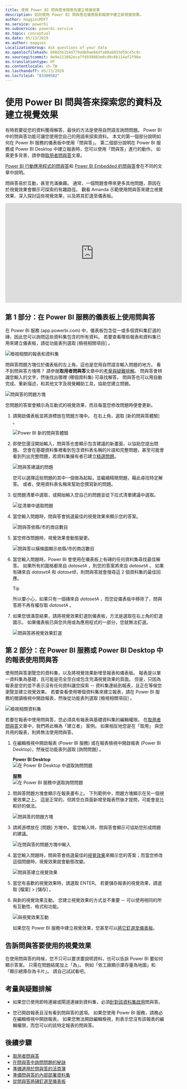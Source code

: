 ```yaml
---
title: 使用 Power BI 問與答來探索及建立視覺效果
description: 如何使用 Power BI 問與答在儀表板和報表中建立新視覺效果。
author: maggiesMSFT
ms.service: powerbi
ms.subservice: powerbi-service
ms.topic: conceptual
ms.date: 05/13/2019
ms.author: maggies
LocalizationGroup: Ask questions of your data
ms.openlocfilehash: b98d3b154d779a9b9ae04dfa00a6033d59c45c9c
ms.sourcegitcommit: 0e9e211082eca7fd939803e0cd9c6b114af2f90a
ms.translationtype: HT
ms.contentlocale: zh-TW
ms.lasthandoff: 05/13/2020
ms.locfileid: "83309582"
---
```

# <a name="use-power-bi-qa-to-explore-your-data-and-create-visuals"></a>使用 Power BI 問與答來探索您的資料及建立視覺效果

有時若要從您的資料獲得解答，最快的方法是使用自然語言詢問問題。 Power BI 中的問與答功能可讓您使用您自己的用語來探索資料。  本文的第一個部分說明如何在 Power BI 服務的儀表板中使用「問與答」。 第二個部分說明在 Power BI 服務或 Power BI Desktop 中建立報表時，您可以使用「問與答」進行的動作。 如需更多背景，請參閱[取用者問與答](../consumer/end-user-q-and-a.md)文章。 

[Power BI 行動應用程式的問與答](../consumer/mobile/mobile-apps-ios-qna.md)和 [Power BI Embedded 的問與答](../developer/embedded/qanda.md)會在不同的文章中說明。 

問與答易於互動，甚至充滿樂趣。 通常，一個問題會帶來更多其他問題，原因在於視覺效果會顯示可探索的有趣路徑。 觀看 Amanda 示範使用問與答來建立視覺效果、深入探討這些視覺效果，以及將其釘選至儀表板。

<iframe width="560" height="315" src="https://www.youtube.com/embed/qMf7OLJfCz8?list=PL1N57mwBHtN0JFoKSR0n-tBkUJHeMP2cP" frameborder="0" allowfullscreen></iframe>

## <a name="part-1-use-qa-on-a-dashboard-in-the-power-bi-service"></a>第 1 部分：在 Power BI 服務的儀表板上使用問與答

在 Power BI 服務 (app.powerbi.com) 中，儀表板包含從一或多個資料集釘選的磚，因此您可以詢問這些資料集包含的所有資料。 若要查看哪些報表和資料集已用來建立儀表板，請從功能表列選取 [檢視相關項目]  。

![檢視相關的報表和資料集](media/power-bi-tutorial-q-and-a/power-bi-view-related.png)

問與答問題方塊位於儀表板的左上角，這也是您用自然語言輸入問題的地方。 看不到問與答方塊嗎？ 請參閱**取用者問與答**文章中的[考量與疑難排解](../consumer/end-user-q-and-a.md#considerations-and-troubleshooting)。  問與答會辨識您輸入的文字，然後找出哪裡 (哪個資料集) 可尋找解答。 問與答也可以用自動完成、重新描述，和其他文字及視覺輔助工具，協助您建立問題。

![問與答的問題方塊](media/power-bi-tutorial-q-and-a/powerbi-qna.png)

您問題的答案會顯示為互動式的視覺效果，而且每當您修改問題時便會更新。

1. 請開啟儀表板並將游標放在問題方塊中。 在右上角，選取 [新的問與答體驗]  。

    ![Power BI 新的問與答體驗](media/power-bi-tutorial-q-and-a/power-bi-qna-new-experience.png)

1. 即使您還沒開始輸入，問與答也會顯示包含建議的新畫面，以協助您提出問題。 您會在基礎資料集裡看到包含資料表名稱的片語和完整問題，甚至可能會看到列出完整問題，若資料集擁有者已建立[精選問題](service-q-and-a-create-featured-questions.md)。

   ![問與答建議的問題](media/power-bi-tutorial-q-and-a/power-bi-qna-suggested-questions.png)

   您可以選擇這些問題的其中一個做為起點，並繼續精簡問題，藉此尋找特定解答。 或者，使用資料表名稱來幫助您撰寫新的問題。

2. 從問題清單中選取，或開始輸入您自己的問題並從下拉式清單建議中選取。

   ![從清單中選取問題](media/power-bi-tutorial-q-and-a/power-bi-qna-select-a-question-how-many-stores.png)

3. 當您輸入問題時，問與答會挑選最佳的視覺效果來顯示您的答案。

   ![問與答依縣/市的商店數目](media/power-bi-tutorial-q-and-a/power-bi-qna-how-many-stores-by-state.png)

4. 當您修改問題時，視覺效果會動態變更。

   ![問與答以橫條圖顯示依縣/市的商店數目](media/power-bi-tutorial-q-and-a/power-bi-qna-stores-by-state-bar-chart.png)

1. 當您輸入問題時，Power BI 會使用在儀表板上有磚的任何資料集尋找最佳解答。  如果所有的圖格都來自 *datasetA* ，則您的答案將來自 *datasetA* 。  如果有磚來自 *datasetA* 和 *datasetB*，則問與答就會搜尋這 2 個資料集的最佳回應。

   > [!TIP]
   > 所以要小心，如果只有一個磚來自 *datasetA* ，而您從儀表板中移除了，問與答將不再有權存取 *datasetA* 。
   >

5. 如果您很滿意結果，請將視覺效果釘選到儀表板，方法是選取在右上角的釘選圖示。 如果儀表板已與您共用或為應用程式的一部分，您就無法釘選。

   ![問與答將視覺效果釘選](media/power-bi-tutorial-q-and-a/power-bi-qna-pin-visual.png)

## <a name="part-2-use-qa-in-a-report-in-power-bi-service-or-power-bi-desktop"></a>第 2 部分：在 Power BI 服務或 Power BI Desktop 中的報表使用問與答

使用問與答瀏覽您的資料集，以及將視覺效果新增至報表和儀表板。 報表是以單一資料集為基礎，且可能是完全空白或包含充滿視覺效果的頁面。 但是，只因為報表是空的並不表示沒有任何資料讓您探索 -- 資料集連結到報表，且正在等候您瀏覽並建立視覺效果。  若要查看使用哪個資料集來建立報表，請在 Power BI 服務的閱讀檢視中開啟報表，然後從功能表列選取 [檢視相關項目]  。

![檢視相關資料集](media/power-bi-tutorial-q-and-a/power-bi-view-related.png)

若要在報表中使用問與答，您必須具有報表與基礎資料集的編輯權限。 在[取用者問與答](../consumer/end-user-q-and-a.md)文章中，我們將此稱為「建立者」  案例。 如果相反地您是在「取用」  與您共用的報表，則將無法使用問與答。

1. 在編輯檢視中開啟報表 (Power BI 服務) 或在報表檢視中開啟報表 (Power BI Desktop)，然後從功能表列選取 [詢問問題]  。

    **Power BI Desktop**    
    ![在 Power BI Desktop 中選取詢問問題](media/power-bi-tutorial-q-and-a/power-bi-desktop-question.png)

    **服務**    
    ![在 Power BI 服務中選取詢問問題](media/power-bi-tutorial-q-and-a/power-bi-service.png)

2. 問與答問題方塊會顯示在報表畫布上。 下列範例中，問題方塊顯示在另一個視覺效果之上。 這是正常的，但將空白頁面新增至報表然後才提問，可能會是比較好的做法。

    ![問與答的問題方塊](media/power-bi-tutorial-q-and-a/power-bi-ask-question.png)

3. 請將游標放在 [問題] 方塊中。 當您輸入時，問與答會顯示可協助您形成問題的建議。

   ![在問與答的問題方塊中輸入](media/power-bi-tutorial-q-and-a/power-bi-q-and-a-suggestions.png)

4. 當您輸入問題時，問與答會挑選最佳的[視覺效果](../visuals/power-bi-visualization-types-for-reports-and-q-and-a.md)來顯示您的答案；而當您修改這個問題時，視覺效果就會動態改變。

   ![問與答建立視覺效果](media/power-bi-tutorial-q-and-a/power-bi-q-and-a-visual.png)

5. 當您有喜歡的視覺效果時，請選取 ENTER。 若要儲存報表的視覺效果，請選取 [檔案] > [儲存]  。

6. 與新的視覺效果互動。 您建立視覺效果的方式並不重要 -- 可以使用相同的所有互動性、格式和功能。

   ![與視覺效果互動](media/power-bi-tutorial-q-and-a/power-bi-q-and-a-ellipses.png)

   如果您在 Power BI 服務中建立視覺效果，您甚至可以[將它釘選至儀表板](service-dashboard-pin-tile-from-q-and-a.md)。

## <a name="tell-qa-which-visualization-to-use"></a>告訴問與答要使用的視覺效果
在使用問與答的時候，您不只可以要求要說明資料，也可以告訴 Power BI 要如何顯示答案。 只需在問題結尾加上「為<visualization type>」。  例如「依工廠顯示庫存量為地圖」和「顯示總庫存為卡片」。  請自己試試看吧。

## <a name="considerations-and-troubleshooting"></a>考量與疑難排解
- 如果您已使用即時連線或閘道連線到資料集，必須[針對該資料集啟用](service-q-and-a-direct-query.md)問與答。

- 您已開啟報表且沒有看到問與答的選項。 如果您使用 Power BI 服務，請務必在編輯檢視中開啟報表。 如果您無法開啟編輯檢視，則表示您沒有該報表的編輯權限，而您可以的該特定報表的問與答。

## <a name="next-steps"></a>後續步驟

- [取用者問與答](../consumer/end-user-q-and-a.md)   
- [在問與答中詢問問題的秘訣](../consumer/end-user-q-and-a-tips.md)   
- [準備適用於問與答的活頁簿](service-prepare-data-for-q-and-a.md)  
- [準備問與答的內部部署資料集](service-q-and-a-direct-query.md)   
- [從問與答將磚釘選至儀表板](service-dashboard-pin-tile-from-q-and-a.md)
